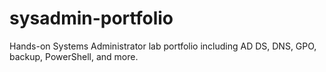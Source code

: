# sysadmin-portfolio
Hands-on Systems Administrator lab portfolio including AD DS, DNS, GPO, backup, PowerShell, and more.
